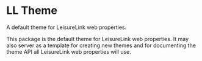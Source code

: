 # LL Theme

A default theme for LeisureLink web properties.

This package is the default theme for LeisureLink web properties. It may also server as a template for creating new themes and for documenting the theme API all LeisureLink web properties will use.
